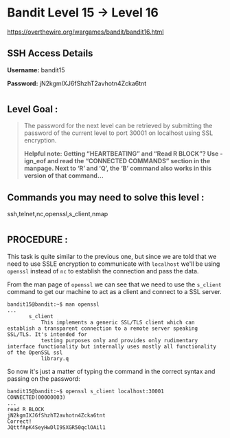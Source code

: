 # Bandit Level 15 -> Level 16 #

https://overthewire.org/wargames/bandit/bandit16.html


## SSH Access Details ##
**Username:**  bandit15

**Password:**  jN2kgmIXJ6fShzhT2avhotn4Zcka6tnt
#

## Level Goal : ##
>The password for the next level can be retrieved by submitting the password of the current level to port 30001 on localhost using SSL encryption.
>
>**Helpful note: Getting “HEARTBEATING” and “Read R BLOCK”? Use -ign_eof and read the “CONNECTED COMMANDS” section in the manpage. Next to ‘R’ and ‘Q’, the ‘B’ command also works in this version of that command…**

## Commands you may need to solve this level : ##
ssh,telnet,nc,openssl,s_client,nmap

#  
## PROCEDURE : ##

This task is quite similar to the previous one, but since we are told that we need to use SSLE encryption to communicate with `localhost` we'll be using `openssl` instead of `nc` to establish the connection and pass the data. 

From the man page of `openssl` we can see that we need to use the `s_client` command to get our machine to act as a client and connect to a SSL server.

```console
bandit15@bandit:~$ man openssl
...
       s_client
           This implements a generic SSL/TLS client which can establish a transparent connection to a remote server speaking SSL/TLS. It's intended for
           testing purposes only and provides only rudimentary interface functionality but internally uses mostly all functionality of the OpenSSL ssl
           library.q
```

So now it's just a matter of typing the command in the correct syntax and passing on the password:

```console
bandit15@bandit:~$ openssl s_client localhost:30001
CONNECTED(00000003)
...
read R BLOCK
jN2kgmIXJ6fShzhT2avhotn4Zcka6tnt
Correct!
JQttfApK4SeyHwDlI9SXGR50qclOAil1
```

